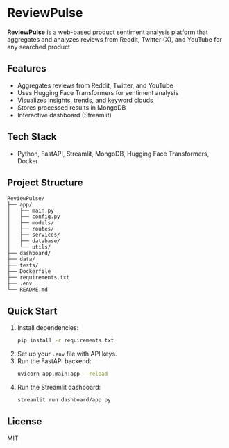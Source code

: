 # ReviewPulse

**ReviewPulse** is a web-based product sentiment analysis platform that aggregates and analyzes reviews from Reddit, Twitter (X), and YouTube for any searched product.

## Features
- Aggregates reviews from Reddit, Twitter, and YouTube
- Uses Hugging Face Transformers for sentiment analysis
- Visualizes insights, trends, and keyword clouds
- Stores processed results in MongoDB
- Interactive dashboard (Streamlit)

## Tech Stack
- Python, FastAPI, Streamlit, MongoDB, Hugging Face Transformers, Docker

## Project Structure
```
ReviewPulse/
├── app/
│   ├── main.py
│   ├── config.py
│   ├── models/
│   ├── routes/
│   ├── services/
│   ├── database/
│   └── utils/
├── dashboard/
├── data/
├── tests/
├── Dockerfile
├── requirements.txt
├── .env
└── README.md
```

## Quick Start
1. Install dependencies:
   ```bash
   pip install -r requirements.txt
   ```
2. Set up your `.env` file with API keys.
3. Run the FastAPI backend:
   ```bash
   uvicorn app.main:app --reload
   ```
4. Run the Streamlit dashboard:
   ```bash
   streamlit run dashboard/app.py
   ```

## License
MIT
